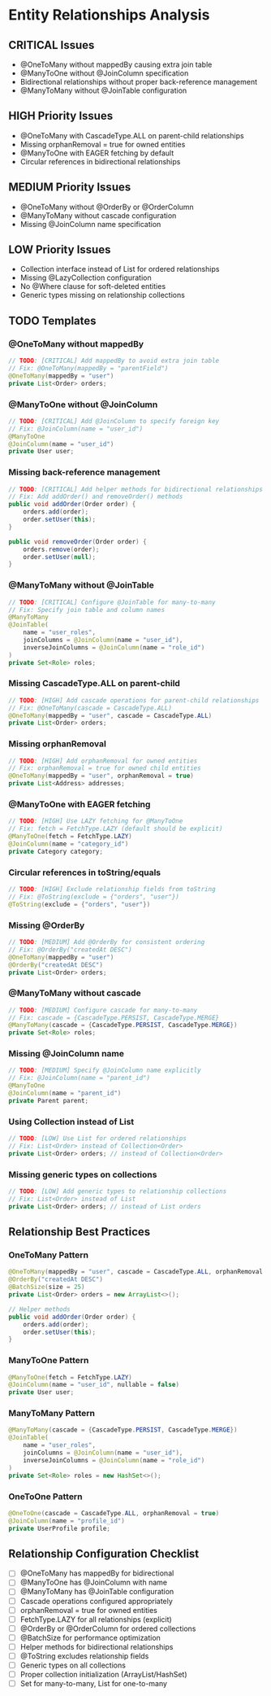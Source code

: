 # Entity Relationships Analysis

## CRITICAL Issues
- @OneToMany without mappedBy causing extra join table
- @ManyToOne without @JoinColumn specification
- Bidirectional relationships without proper back-reference management
- @ManyToMany without @JoinTable configuration

## HIGH Priority Issues
- @OneToMany with CascadeType.ALL on parent-child relationships
- Missing orphanRemoval = true for owned entities
- @ManyToOne with EAGER fetching by default
- Circular references in bidirectional relationships

## MEDIUM Priority Issues
- @OneToMany without @OrderBy or @OrderColumn
- @ManyToMany without cascade configuration
- Missing @JoinColumn name specification

## LOW Priority Issues
- Collection interface instead of List for ordered relationships
- Missing @LazyCollection configuration
- No @Where clause for soft-deleted entities
- Generic types missing on relationship collections

## TODO Templates

### @OneToMany without mappedBy
```java
// TODO: [CRITICAL] Add mappedBy to avoid extra join table
// Fix: @OneToMany(mappedBy = "parentField")
@OneToMany(mappedBy = "user")
private List<Order> orders;
```

### @ManyToOne without @JoinColumn
```java
// TODO: [CRITICAL] Add @JoinColumn to specify foreign key
// Fix: @JoinColumn(name = "user_id")
@ManyToOne
@JoinColumn(name = "user_id")
private User user;
```

### Missing back-reference management
```java
// TODO: [CRITICAL] Add helper methods for bidirectional relationships
// Fix: Add addOrder() and removeOrder() methods
public void addOrder(Order order) {
    orders.add(order);
    order.setUser(this);
}

public void removeOrder(Order order) {
    orders.remove(order);
    order.setUser(null);
}
```

### @ManyToMany without @JoinTable
```java
// TODO: [CRITICAL] Configure @JoinTable for many-to-many
// Fix: Specify join table and column names
@ManyToMany
@JoinTable(
    name = "user_roles",
    joinColumns = @JoinColumn(name = "user_id"),
    inverseJoinColumns = @JoinColumn(name = "role_id")
)
private Set<Role> roles;
```

### Missing CascadeType.ALL on parent-child
```java
// TODO: [HIGH] Add cascade operations for parent-child relationships
// Fix: @OneToMany(cascade = CascadeType.ALL)
@OneToMany(mappedBy = "user", cascade = CascadeType.ALL)
private List<Order> orders;
```

### Missing orphanRemoval
```java
// TODO: [HIGH] Add orphanRemoval for owned entities
// Fix: orphanRemoval = true for owned child entities
@OneToMany(mappedBy = "user", orphanRemoval = true)
private List<Address> addresses;
```

### @ManyToOne with EAGER fetching
```java
// TODO: [HIGH] Use LAZY fetching for @ManyToOne
// Fix: fetch = FetchType.LAZY (default should be explicit)
@ManyToOne(fetch = FetchType.LAZY)
@JoinColumn(name = "category_id")
private Category category;
```

### Circular references in toString/equals
```java
// TODO: [HIGH] Exclude relationship fields from toString
// Fix: @ToString(exclude = {"orders", "user"})
@ToString(exclude = {"orders", "user"})
```

### Missing @OrderBy
```java
// TODO: [MEDIUM] Add @OrderBy for consistent ordering
// Fix: @OrderBy("createdAt DESC")
@OneToMany(mappedBy = "user")
@OrderBy("createdAt DESC")
private List<Order> orders;
```


### @ManyToMany without cascade
```java
// TODO: [MEDIUM] Configure cascade for many-to-many
// Fix: cascade = {CascadeType.PERSIST, CascadeType.MERGE}
@ManyToMany(cascade = {CascadeType.PERSIST, CascadeType.MERGE})
private Set<Role> roles;
```

### Missing @JoinColumn name
```java
// TODO: [MEDIUM] Specify @JoinColumn name explicitly
// Fix: @JoinColumn(name = "parent_id")
@ManyToOne
@JoinColumn(name = "parent_id")
private Parent parent;
```

### Using Collection instead of List
```java
// TODO: [LOW] Use List for ordered relationships
// Fix: List<Order> instead of Collection<Order>
private List<Order> orders; // instead of Collection<Order>
```

### Missing generic types on collections
```java
// TODO: [LOW] Add generic types to relationship collections
// Fix: List<Order> instead of List
private List<Order> orders; // instead of List orders
```

## Relationship Best Practices

### OneToMany Pattern
```java
@OneToMany(mappedBy = "user", cascade = CascadeType.ALL, orphanRemoval = true)
@OrderBy("createdAt DESC")
@BatchSize(size = 25)
private List<Order> orders = new ArrayList<>();

// Helper methods
public void addOrder(Order order) {
    orders.add(order);
    order.setUser(this);
}
```

### ManyToOne Pattern
```java
@ManyToOne(fetch = FetchType.LAZY)
@JoinColumn(name = "user_id", nullable = false)
private User user;
```

### ManyToMany Pattern
```java
@ManyToMany(cascade = {CascadeType.PERSIST, CascadeType.MERGE})
@JoinTable(
    name = "user_roles",
    joinColumns = @JoinColumn(name = "user_id"),
    inverseJoinColumns = @JoinColumn(name = "role_id")
)
private Set<Role> roles = new HashSet<>();
```

### OneToOne Pattern
```java
@OneToOne(cascade = CascadeType.ALL, orphanRemoval = true)
@JoinColumn(name = "profile_id")
private UserProfile profile;
```

## Relationship Configuration Checklist
- [ ] @OneToMany has mappedBy for bidirectional
- [ ] @ManyToOne has @JoinColumn with name
- [ ] @ManyToMany has @JoinTable configuration
- [ ] Cascade operations configured appropriately
- [ ] orphanRemoval = true for owned entities
- [ ] FetchType.LAZY for all relationships (explicit)
- [ ] @OrderBy or @OrderColumn for ordered collections
- [ ] @BatchSize for performance optimization
- [ ] Helper methods for bidirectional relationships
- [ ] @ToString excludes relationship fields
- [ ] Generic types on all collections
- [ ] Proper collection initialization (ArrayList/HashSet)
- [ ] Set for many-to-many, List for one-to-many